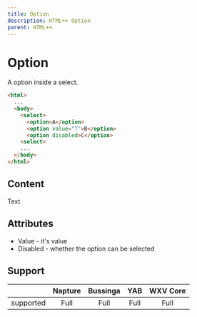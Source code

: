 ```yaml
---
title: Option
description: HTML++ Option
parent: HTML++
---
```

# Option

A option inside a select.

```html
<html>
  ...
  <body>
    <select>
      <option>A</option>
      <option value="T">B</option>
      <option disabled>C</option>
    <select>
    ...
  </body>
</html>
```

## Content

Text

## Attributes

- Value - it's value
- Disabled - whether the option can be selected

## Support

|           | Napture | Bussinga | YAB  | WXV Core |
| --------- | :-----: | :------: | :--: | :------: |
| supported | Full    | Full     | Full | Full     |
